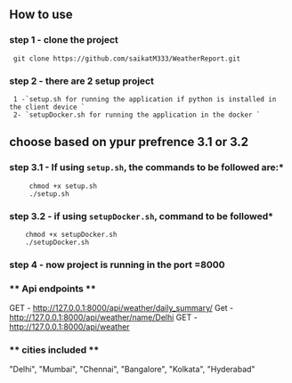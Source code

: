 ## **How to use**
 ### **step 1 - clone the project**
     git clone https://github.com/saikatM333/WeatherReport.git
 ### **step 2 - there are 2 setup project**
     1 -`setup.sh for running the application if python is installed in the client device `
     2- `setupDocker.sh for running the application in the docker `
 ## choose based on ypur prefrence 3.1 or 3.2 ##    
 ### **step 3.1 - If using `setup.sh`, the commands to be followed are:***
   
         chmod +x setup.sh
         ./setup.sh
     
  ### **step 3.2 - if using `setupDocker.sh`, command to be followed***
    
        chmod +x setupDocker.sh
        ./setupDocker.sh      
### **step 4 - now project is running in the port =8000**


### ** Api endpoints **
GET - http://127.0.0.1:8000/api/weather/daily_summary/
Get - http://127.0.0.1:8000/api/weather/name/Delhi
GET - http://127.0.0.1:8000/api/weather

### ** cities included ** ###
  "Delhi", "Mumbai", "Chennai", "Bangalore", "Kolkata", "Hyderabad"
